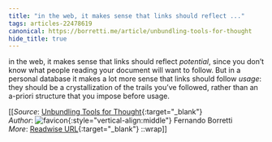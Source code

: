 ```yaml
---
title: "in the web, it makes sense that links should reflect ..."
tags: articles-22478619
canonical: https://borretti.me/article/unbundling-tools-for-thought
hide_title: true
---
```


in the web, it makes sense that links should reflect *potential*, since you don’t know what people reading your document will want to follow. But in a personal database it makes a lot more sense that links should follow *usage*: they should be a crystallization of the trails you’ve followed, rather than an a-priori structure that you impose before usage.


[[_Source_: [Unbundling Tools for Thought](https://borretti.me/article/unbundling-tools-for-thought){:target="_blank"}<br>
_Author_: ![favicon](https://s2.googleusercontent.com/s2/favicons?domain=borretti.me){:style="vertical-align:middle"} Fernando Borretti<br>
_More_: [Readwise URL](https://readwise.io/open/442273247){:target="_blank"}
::wrap]]